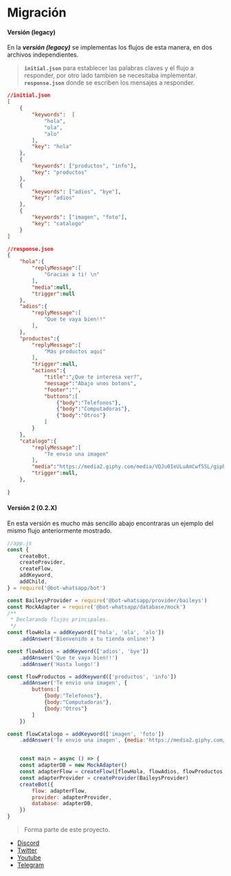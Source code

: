 # Migración 

#### Versión (legacy)

En la  ***versión (legacy)***  se implementas los flujos de esta manera, en dos archivos independientes.

> __`initial.json`__ para establecer las palabras claves y el flujo a responder, por otro lado tambien se necesitaba implementar.
> __`response.json`__ donde se escriben los mensajes a responder.

```json
//initial.json
[
    {
        "keywords":  [
            "hola",
            "ola",
            "alo"
        ],
        "key": "hola"
    },
    {
        "keywords": ["productos", "info"],
        "key": "productos"
    },
    {
        "keywords": ["adios", "bye"],
        "key": "adios"
    },
    {
        "keywords": ["imagen", "foto"],
        "key": "catalogo"
    }
]
```
```json
//response.json
{
    "hola":{
        "replyMessage":[
            "Gracias a ti! \n"
        ],
        "media":null,
        "trigger":null
    },
    "adios":{
        "replyMessage":[
            "Que te vaya bien!!"
        ],
    },
    "productos":{
        "replyMessage":[
            "Más productos aquí"
        ],
        "trigger":null,
        "actions":{
            "title":"¿Que te interesa ver?",
            "message":"Abajo unos botons",
            "footer":"",
            "buttons":[
                {"body":"Telefonos"},
                {"body":"Computadoras"},
                {"body":"Otros"}
            ]
        }
    },
    "catalogo":{
        "replyMessage":[
            "Te envio una imagen"
        ],
        "media":"https://media2.giphy.com/media/VQJu0IeULuAmCwf5SL/giphy.gif",
        "trigger":null,
    },
    
}

```

#### Versión 2 (0.2.X)

En esta versión es mucho más sencillo abajo encontraras un ejemplo del mismo flujo anteriormente mostrado.

```js
//app.js
const {
    createBot,
    createProvider,
    createFlow,
    addKeyword,
    addChild,
} = require('@bot-whatsapp/bot')

const BaileysProvider = require('@bot-whatsapp/provider/baileys')
const MockAdapter = require('@bot-whatsapp/database/mock')
/**
 * Declarando flujos principales.
 */
const flowHola = addKeyword(['hola', 'ola', 'alo'])
    .addAnswer('Bienvenido a tu tienda online!')

const flowAdios = addKeyword(['adios', 'bye'])
    .addAnswer('Que te vaya bien!!')
    .addAnswer('Hasta luego!')

const flowProductos = addKeyword(['productos', 'info'])
    .addAnswer('Te envio una imagen', {
        buttons:[
            {body:"Telefonos"},
            {body:"Computadoras"},
            {body:"Otros"}
        ]
    })

const flowCatalogo = addKeyword(['imagen', 'foto'])
    .addAnswer('Te envio una imagen', {media:'https://media2.giphy.com/media/VQJu0IeULuAmCwf5SL/giphy.gif'})


    const main = async () => {
    const adapterDB = new MockAdapter()
    const adapterFlow = createFlow([flowHola, flowAdios, flowProductos, flowCatalogo])
    const adapterProvider = createProvider(BaileysProvider)
    createBot({
        flow: adapterFlow,
        provider: adapterProvider,
        database: adapterDB,
    })
}
```

> Forma parte de este proyecto.

-   [Discord](https://link.codigoencasa.com/DISCORD)
-   [Twitter](https://twitter.com/leifermendez)
-   [Youtube](https://www.youtube.com/watch?v=5lEMCeWEJ8o&list=PL_WGMLcL4jzWPhdhcUyhbFU6bC0oJd2BR)
-   [Telegram](https://t.me/leifermendez)
